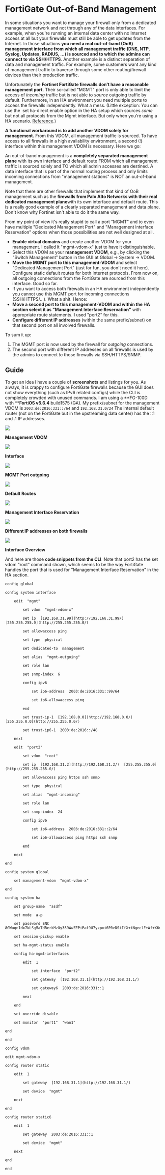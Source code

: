 FortiGate Out-of-Band Management
================================

In some situations you want to manage your firewall only from a dedicated management network and not through any of the data interfaces. For example, when you're running an internal data center with no Internet access at all but your firewalls must still be able to get updates from the Internet. In those situations **you need a real out-of-band (OoB) management interface from which all management traffic (DNS, NTP, Syslog, Updates, RADIUS, ...) is sourced and to which the admins can connect to via SSH/HTTPS**. Another example is a distinct separation of data and management traffic. For example, some customers want any kind of management traffic to traverse through some other routing/firewall devices than their production traffic.

Unfortunately the **Fortinet FortiGate firewalls don't have a reasonable management port**. Their so-called "MGMT" port is only able to limit the access of *incoming* traffic but is not able to *source* outgoing traffic by default. Furthermore, in an HA environment you need multiple ports to access the firewalls independently. What a mess. (Little exception: You can use the  set ha-direct enable option in the HA setup which sources *some* but not all protocols from the Mgmt interface. But only when you're using a HA scenario. [Reference](https://help.fortinet.com/fos50hlp/54/Content/FortiOS/fortigate-high-availability-52/HA_operatingReservedMg.htm).)

**A functional workaround is to add another VDOM solely for management.** From this VDOM, all management traffic is sourced. To have access to all firewalls in a high availability environment, a second (!) interface within this management VDOM is necessary. Here we go:

An out-of-band management is a **completely separated management plane** with its own interface and default route FROM which all management traffic is sourced solely and TO which all admin accesses are destined. A data interface that is part of the normal routing process and only limits incoming connections from "management stations" is NOT an out-of-band management.

Note that there are other firewalls that implement that kind of OoB management such as the **firewalls from Palo Alto Networks with their real dedicated management plane**with its own interface and default route. This is a really good example of a clearly separated management and data plane. Don't know why Fortinet isn't able to do it the same way.

From my point of view it's really stupid to call a port "MGMT" and to even have multiple "Dedicated Management Port" and "Management Interface Reservation" options when those possibilities are not well designed at all.


-   **Enable virtual domains** and create another VDOM for your management. I called it "mgmt-vdom-x" just to have it distinguishable.
-   Select this VDOM as your **management VDOM**, e.g., by clicking the "Switch Management" button in the GUI at Global -> System -> VDOM.
-   **Move the MGMT port to this management-VDOM** and select "Dedicated Management Port" (just for fun, you don't need it here). Configure static default routes for both Internet protocols. From now on, all outgoing connections from the FortiGate are sourced from this interface. Good so far.
-   If you want to access both firewalls in an HA environment independently you cannot use this MGMT port for incoming connections (SSH/HTTPS/...). What a shit. Hence:
-   **Move a second port to this management-VDOM and within the HA section select it as "Management Interface Reservation"** with appropriate route statements. I used "port2" for this.
-   **Configure different IP addresses** (within the same prefix/subnet) on that second port on all involved firewalls.

To sum it up:

1.  The MGMT port is now used by the firewall for *outgoing* connections.
2.  The second port with different IP addresses on all firewalls is used by the admins to connect *to* those firewalls via SSH/HTTPS/SNMP.

Guide
-----

To get an idea I have a couple of **screenshots** and listings for you. As always, it is crappy to configure FortiGate firewalls because the GUI does not show everything (such as IPv6 related configs) while the CLI is completely crowded with unused commands. I am using a **FG-100D with ****FortiOS v5.6.4** build1575 (GA). My prefix/subnet for the management VDOM is ```2003:de:2016:331::/64``` and ```192.168.31.0/24``` The internal default router (not on the FortiGate but in the upstreaming data center) has the ::1 and .1 IP addresses.

![](fortigate-oob-01-management-vdom.png)

**Management VDOM**

![](fortigate-oob-02-interface.png)

**Interface**

![](fortigate-oob-03-mgmt-port-outgoing.png)

**MGMT Port outgoing**

![](fortigate-oob-04-default-routes.png)

**Default Routes**

![](fortigate-oob-05-management-interface-reservation.png)

**Management Interface Reservation**

![](fortigate-oob-06-management-interface-reservation-ip-address.png)

**Different IP addresses on both firewalls**

![](fortigate-oob-07-interfaces.png)

**Interface Overview**

And here are those **code snippets from the CLI**. Note that port2 has the set vdom "root" command shown, which seems to be the way FortiGate handles the port that is used for "Management Interface Reservation" in the HA section.


```
config global

config system interface

    edit  "mgmt"

        set vdom  "mgmt-vdom-x"

        set ip  [192.168.31.99](http://192.168.31.99/)  [255.255.255.0](http://255.255.255.0/)

        set allowaccess ping

        set type  physical

        set dedicated-to  management

        set alias  "mgmt-outgoing"

        set role lan

        set snmp-index  6

        config ipv6

            set ip6-address  2003:de:2016:331::99/64

            set ip6-allowaccess ping

        end

        set trust-ip-1  [192.168.0.0](http://192.168.0.0/)  [255.255.0.0](http://255.255.0.0/)

        set trust-ip6-1  2003:de:2016::/48

    next

    edit  "port2"

        set vdom  "root"

        set ip  [192.168.31.2](http://192.168.31.2/)  [255.255.255.0](http://255.255.255.0/)

        set allowaccess ping https ssh snmp

        set type  physical

        set alias  "mgmt-incoming"

        set role lan

        set snmp-index  24

        config ipv6

            set ip6-address  2003:de:2016:331::2/64

            set ip6-allowaccess ping https ssh snmp

        end

    next

end

config system global

    set management-vdom  "mgmt-vdom-x"

end

config system ha

    set group-name  "asdf"

    set mode  a-p

    set password ENC  8GWuqnIdx7kLSgMaTdRerkMzOy359WwZEPiPaf9U7yzpxi6P0eDStIfX+tNgeclE+Wf+X6mj4k7o/Mofi3Ta1B/j9TKRQ1rUCq7ABTYAnCpLK6LVzhQMXOH9EPPnKzuwYR9PrbMpyp2x25aqW3JQaFu2rm6GK/QVZzMzcV0acpgmTFAvsyWdazQcCrQM8FGBiSyuxA==

    set session-pickup enable

    set ha-mgmt-status enable

    config ha-mgmt-interfaces

        edit  1

            set interface  "port2"

            set gateway  [192.168.31.1](http://192.168.31.1/)

            set gateway6  2003:de:2016:331::1

        next

    end

    set override disable

    set monitor  "port1"  "wan1"

end

end

config vdom

edit mgmt-vdom-x

config router static

    edit  1

        set gateway  [192.168.31.1](http://192.168.31.1/)

        set device  "mgmt"

    next

end

config router static6

    edit  1

        set gateway  2003:de:2016:331::1

        set device  "mgmt"

    next

end

end

```

